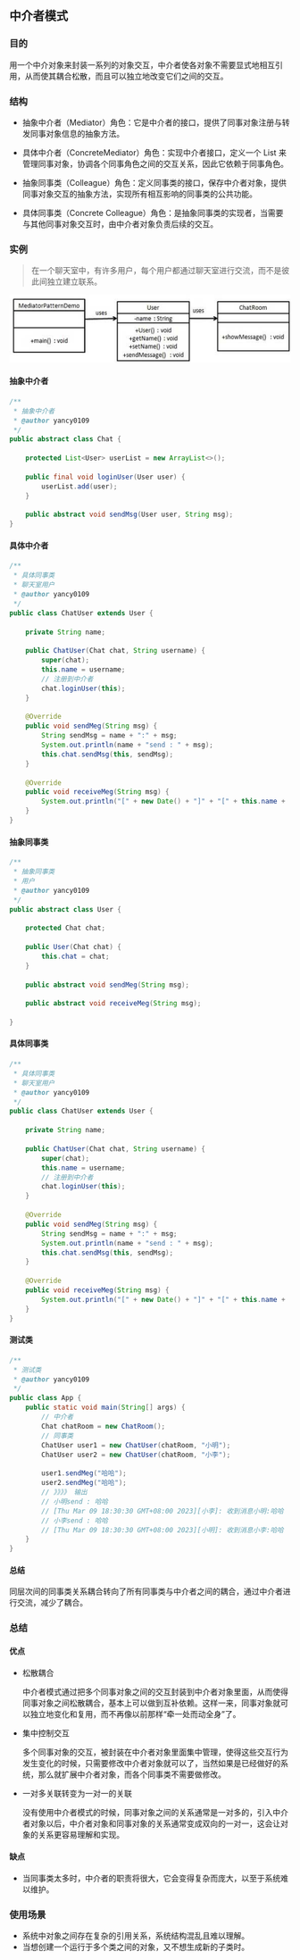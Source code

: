 ## 中介者模式

### 目的
用一个中介对象来封装一系列的对象交互，中介者使各对象不需要显式地相互引用，从而使其耦合松散，而且可以独立地改变它们之间的交互。
### 结构

* 抽象中介者（Mediator）角色：它是中介者的接口，提供了同事对象注册与转发同事对象信息的抽象方法。

* 具体中介者（ConcreteMediator）角色：实现中介者接口，定义一个 List 来管理同事对象，协调各个同事角色之间的交互关系，因此它依赖于同事角色。
* 抽象同事类（Colleague）角色：定义同事类的接口，保存中介者对象，提供同事对象交互的抽象方法，实现所有相互影响的同事类的公共功能。
* 具体同事类（Concrete Colleague）角色：是抽象同事类的实现者，当需要与其他同事对象交互时，由中介者对象负责后续的交互。

### 实例

> 在一个聊天室中，有许多用户，每个用户都通过聊天室进行交流，而不是彼此间独立建立联系。

![中介者模式的 UML 图](https://raw.githubusercontent.com/yancy0109/image/main/img/mediator_pattern_uml_diagram.jpg)

#### 抽象中介者

```java
/**
 * 抽象中介者
 * @author yancy0109
 */
public abstract class Chat {

    protected List<User> userList = new ArrayList<>();

    public final void loginUser(User user) {
        userList.add(user);
    }

    public abstract void sendMsg(User user, String msg);
}
```

#### 具体中介者

```java
/**
 * 具体同事类
 * 聊天室用户
 * @author yancy0109
 */
public class ChatUser extends User {

    private String name;

    public ChatUser(Chat chat, String username) {
        super(chat);
        this.name = username;
        // 注册到中介者
        chat.loginUser(this);
    }

    @Override
    public void sendMeg(String msg) {
        String sendMsg = name + ":" + msg;
        System.out.println(name + "send : " + msg);
        this.chat.sendMsg(this, sendMsg);
    }

    @Override
    public void receiveMeg(String msg) {
        System.out.println("[" + new Date() + "]" + "[" + this.name +  "]" + ": 收到消息" + msg);
    }
}
```

#### 抽象同事类

```java
/**
 * 抽象同事类
 * 用户
 * @author yancy0109
 */
public abstract class User {

    protected Chat chat;

    public User(Chat chat) {
        this.chat = chat;
    }

    public abstract void sendMeg(String msg);

    public abstract void receiveMeg(String msg);

}
```


#### 具体同事类

```java
/**
 * 具体同事类
 * 聊天室用户
 * @author yancy0109
 */
public class ChatUser extends User {

    private String name;

    public ChatUser(Chat chat, String username) {
        super(chat);
        this.name = username;
        // 注册到中介者
        chat.loginUser(this);
    }

    @Override
    public void sendMeg(String msg) {
        String sendMsg = name + ":" + msg;
        System.out.println(name + "send : " + msg);
        this.chat.sendMsg(this, sendMsg);
    }

    @Override
    public void receiveMeg(String msg) {
        System.out.println("[" + new Date() + "]" + "[" + this.name +  "]" + ": 收到消息" + msg);
    }
}
```

#### 测试类

```java
/**
 * 测试类
 * @author yancy0109
 */
public class App {
    public static void main(String[] args) {
        // 中介者
        Chat chatRoom = new ChatRoom();
        // 同事类
        ChatUser user1 = new ChatUser(chatRoom, "小明");
        ChatUser user2 = new ChatUser(chatRoom, "小李");

        user1.sendMeg("哈哈");
        user2.sendMeg("哈哈");
        // 》》》》 输出
        // 小明send : 哈哈
        // [Thu Mar 09 18:30:30 GMT+08:00 2023][小李]: 收到消息小明:哈哈
        // 小李send : 哈哈
        // [Thu Mar 09 18:30:30 GMT+08:00 2023][小明]: 收到消息小李:哈哈
    }
}
```

#### 总结

同层次间的同事类关系耦合转向了所有同事类与中介者之间的耦合，通过中介者进行交流，减少了耦合。

### 总结

#### 优点

* 松散耦合

  中介者模式通过把多个同事对象之间的交互封装到中介者对象里面，从而使得同事对象之间松散耦合，基本上可以做到互补依赖。这样一来，同事对象就可以独立地变化和复用，而不再像以前那样“牵一处而动全身”了。

* 集中控制交互

  多个同事对象的交互，被封装在中介者对象里面集中管理，使得这些交互行为发生变化的时候，只需要修改中介者对象就可以了，当然如果是已经做好的系统，那么就扩展中介者对象，而各个同事类不需要做修改。

* 一对多关联转变为一对一的关联

  没有使用中介者模式的时候，同事对象之间的关系通常是一对多的，引入中介者对象以后，中介者对象和同事对象的关系通常变成双向的一对一，这会让对象的关系更容易理解和实现。

#### 缺点

- 当同事类太多时，中介者的职责将很大，它会变得复杂而庞大，以至于系统难以维护。


### 使用场景

* 系统中对象之间存在复杂的引用关系，系统结构混乱且难以理解。
* 当想创建一个运行于多个类之间的对象，又不想生成新的子类时。
